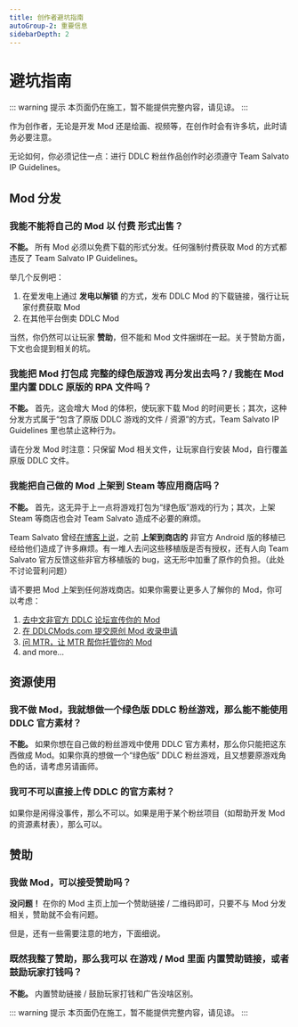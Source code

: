 ```yaml
---
title: 创作者避坑指南
autoGroup-2: 重要信息
sidebarDepth: 2
---
```


# 避坑指南

::: warning 提示
本页面仍在施工，暂不能提供完整内容，请见谅。
:::

作为创作者，无论是开发 Mod 还是绘画、视频等，在创作时会有许多坑，此时请务必要注意。

无论如何，你必须记住一点：进行 DDLC 粉丝作品创作时必须遵守 Team Salvato IP Guidelines。

## Mod 分发

### 我能不能将自己的 Mod 以 **付费** 形式出售？

**不能。** 所有 Mod 必须以免费下载的形式分发。任何强制付费获取 Mod 的方式都违反了 Team Salvato IP Guidelines。

举几个反例吧：

1. 在爱发电上通过 **发电以解锁** 的方式，发布 DDLC Mod 的下载链接，强行让玩家付费获取 Mod
1. 在其他平台倒卖 DDLC Mod

当然，你仍然可以让玩家 **赞助**，但不能和 Mod 文件捆绑在一起。关于赞助方面，下文也会提到相关的坑。

### 我能把 Mod 打包成 **完整的绿色版游戏** 再分发出去吗？/ 我能在 Mod 里内置 DDLC 原版的 RPA 文件吗？

**不能。** 首先，这会增大 Mod 的体积，使玩家下载 Mod 的时间更长；其次，这种分发方式属于“包含了原版 DDLC 游戏的文件 / 资源”的方式，Team Salvato IP Guidelines 里也禁止这种行为。

请在分发 Mod 时注意：只保留 Mod 相关文件，让玩家自行安装 Mod，自行覆盖原版 DDLC 文件。

### 我能把自己做的 Mod 上架到 Steam 等应用商店吗？

**不能。** 首先，这无异于上一点将游戏打包为“绿色版”游戏的行为；其次，上架 Steam 等商店也会对 Team Salvato 造成不必要的麻烦。

Team Salvato 曾经[在博客上说](http://teamsalvato.com/blog/regarding-ddlc-on-mobile-devices/)，之前 **上架到商店的** 非官方 Android 版的移植已经给他们造成了许多麻烦。有一堆人去问这些移植版是否有授权，还有人向 Team Salvato 官方反馈这些非官方移植版的 bug，这无形中加重了原作的负担。（此处不讨论营利问题）

请不要把 Mod 上架到任何游戏商店。如果你需要让更多人了解你的 Mod，你可以考虑：

1. [去中文非官方 DDLC 论坛宣传你的 Mod](https://ddlc.icu)
1. [在 DDLCMods.com 提交原创 Mod 收录申请](http://ddlcmods.com/mod-submission-form/)
1. [问 MTR，让 MTR 帮你托管你的 Mod](https://mtrcdn.tk)
1. and more...

## 资源使用

### 我不做 Mod，我就想做一个绿色版 DDLC 粉丝游戏，那么能不能使用 DDLC 官方素材？

**不能。** 如果你想在自己做的粉丝游戏中使用 DDLC 官方素材，那么你只能把这东西做成 Mod。如果你真的想做一个“绿色版” DDLC 粉丝游戏，且又想要原游戏角色的话，请考虑另请画师。

### 我可不可以直接上传 DDLC 的官方素材？

如果你是闲得没事传，那么不可以。如果是用于某个粉丝项目（如帮助开发 Mod 的资源素材表），那么可以。

<!-- ### 我做的东西和 DDLC 鸟关系也没有，但是我就是想用一下 DDLC 的 BGM，可以吗？

**不行。** 在这里，我先自我反省一下。

一般情况下， -->

## 赞助

### 我做 Mod，可以接受赞助吗？

**没问题！** 在你的 Mod 主页上加一个赞助链接 / 二维码即可，只要不与 Mod 分发相关，赞助就不会有问题。

但是，还有一些需要注意的地方，下面细说。

### 既然我整了赞助，那么我可以 **在游戏 / Mod 里面** 内置赞助链接，或者鼓励玩家打钱吗？

**不能。** 内置赞助链接 / 鼓励玩家打钱和广告没啥区别。

::: warning 提示
本页面仍在施工，暂不能提供完整内容，请见谅。
:::
